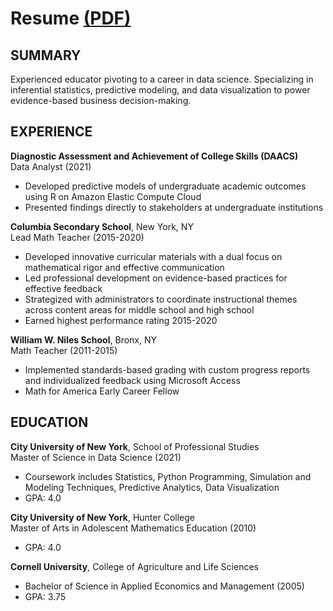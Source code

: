 # Resume [(PDF)](resume.pdf)

## SUMMARY
Experienced educator pivoting to a career in data science. Specializing in inferential statistics, predictive modeling, and data visualization to power evidence-based business decision-making.  

## EXPERIENCE
**Diagnostic Assessment and Achievement of College Skills (DAACS)**  
Data Analyst (2021)  
* Developed predictive models of undergraduate academic outcomes using R on Amazon Elastic Compute Cloud  
* Presented findings directly to stakeholders at undergraduate institutions  

**Columbia Secondary School**, New York, NY  
Lead Math Teacher (2015-2020)  
* Developed innovative curricular materials with a dual focus on mathematical rigor and effective communication  
* Led professional development on evidence-based practices for effective feedback  
* Strategized with administrators to coordinate instructional themes across content areas for middle school and high school  
* Earned highest performance rating 2015-2020  

**William W. Niles School**, Bronx, NY  
Math Teacher (2011-2015)  
* Implemented standards-based grading with custom progress reports and individualized feedback using Microsoft Access  
* Math for America Early Career Fellow  

## EDUCATION
**City University of New York**, School of Professional Studies  
Master of Science in Data Science (2021)  
* Coursework includes Statistics, Python Programming, Simulation and Modeling Techniques, Predictive Analytics, Data Visualization  
* GPA: 4.0  

**City University of New York**, Hunter College  
Master of Arts in Adolescent Mathematics Education (2010)  
* GPA: 4.0  

**Cornell University**, College of Agriculture and Life Sciences  
* Bachelor of Science in Applied Economics and Management (2005)  
* GPA: 3.75